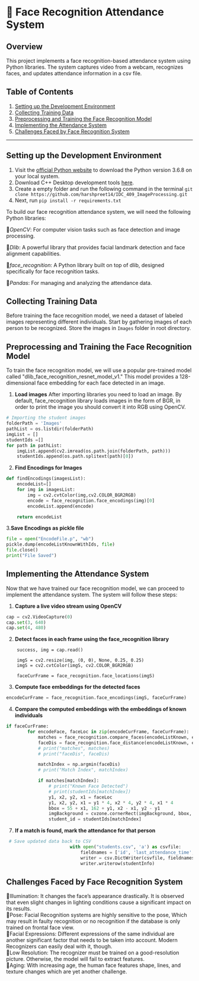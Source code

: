 # 📌 Face Recognition Attendance System 

## Overview

This project implements a face recognition-based attendance system using Python libraries. The system captures video from a webcam, recognizes faces, and updates attendance information in a csv file. 
## Table of Contents
1. [Setting up the Development Environment](#setting-up-the-development-environment)
2. [Collecting Training Data](#collecting-training-data)
3. [Preprocessing and Training the Face Recognition Model](#preprocessing-and-training-the-face-recognition-model)
4. [Implementing the Attendance System](#implementing-the-attendance-system)
5. [Challenges Faced by Face Recognition System](#challenges-faced-by-face-recognition-system)

---

## Setting up the Development Environment
<a name="setting-up-the-development-environment"></a>

1. Visit the [official Python website](https://www.python.org/downloads/release) to download the Python version 3.6.8 on your local system.
2. Download C++ Desktop development tools [here](https://code.visualstudio.com/docs/languages/cpp).
3. Create a empty folder and run the following command in the terminal
   ```git clone https://github.com/harshpreet14/IDC_409_ImageProcessing.git```
5. Next, run ```pip install -r requirements.txt```

   
To build our face recognition attendance system, we will need the following Python libraries:<br>

📍*OpenCV*: For computer vision tasks such as face detection and image processing.<br>

📍*Dlib*: A powerful library that provides facial landmark detection and face alignment capabilities.<br>

📍*face_recognition*: A Python library built on top of dlib, designed specifically for face recognition tasks.<br>

📍*Pandas*: For managing and analyzing the attendance data.


## Collecting Training Data
<a name="collecting-training-data"></a>

Before training the face recognition model, we need a dataset of labeled images representing different individuals. Start by gathering images of each person to be recognized. 
Store the images in ```Images``` folder in root directory.

## Preprocessing and Training the Face Recognition Model
<a name="preprocessing-and-training-the-face-recognition-model"></a>

To train the face recognition model, we will use a popular pre-trained model called "dlib_face_recognition_resnet_model_v1." This model provides a 128-dimensional face embedding for each face detected in an image.

1. **Load images**
After importing libraries you need to load an image. By default, face_recognition library loads images in the form of BGR, in order to print the image you should convert it into RGB using OpenCV.
```python
# Importing the student images
folderPath = 'Images'
pathList = os.listdir(folderPath)
imgList = []
studentIds =[]
for path in pathList:
    imgList.append(cv2.imread(os.path.join(folderPath, path)))
    studentIds.append(os.path.splitext(path)[0])
```

2. **Find Encodings for Images**
```python
def findEncodings(imagesList):
    encodeList=[]
    for img in imagesList:
        img = cv2.cvtColor(img,cv2.COLOR_BGR2RGB)
        encode = face_recognition.face_encodings(img)[0]
        encodeList.append(encode)

    return encodeList
```
3.**Save Encodings as pickle file**
```python
file = open("EncodeFile.p", "wb")
pickle.dump(encodeListKnownWithIds, file)
file.close()
print("File Saved")
```

## Implementing the Attendance System
<a name="implementing-the-attendance-system"></a>

Now that we have trained our face recognition model, we can proceed to implement the attendance system. The system will follow these steps: 
1. **Capture a live video stream using OpenCV**
```python
cap = cv2.VideoCapture(0)
cap.set(3, 640)
cap.set(4, 480)
```

2. **Detect faces in each frame using the face_recognition library**
```while True:
    success, img = cap.read()

    imgS = cv2.resize(img, (0, 0), None, 0.25, 0.25)
    imgS = cv2.cvtColor(imgS, cv2.COLOR_BGR2RGB)

    faceCurFrame = face_recognition.face_locations(imgS)
```
3. **Compute face embeddings for the detected faces**
```python
encodeCurFrame = face_recognition.face_encodings(imgS, faceCurFrame)
```
4. **Compare the computed embeddings with the embeddings of known individuals**
```python
if faceCurFrame:
        for encodeFace, faceLoc in zip(encodeCurFrame, faceCurFrame):
            matches = face_recognition.compare_faces(encodeListKnown, encodeFace)
            faceDis = face_recognition.face_distance(encodeListKnown, encodeFace)
            # print("matches", matches)
            # print("faceDis", faceDis)

            matchIndex = np.argmin(faceDis)
            # print("Match Index", matchIndex)

            if matches[matchIndex]:
                # print("Known Face Detected")
                # print(studentIds[matchIndex])
                y1, x2, y2, x1 = faceLoc
                y1, x2, y2, x1 = y1 * 4, x2 * 4, y2 * 4, x1 * 4
                bbox = 55 + x1, 162 + y1, x2 - x1, y2 - y1
                imgBackground = cvzone.cornerRect(imgBackground, bbox, rt=0)
                student_id = studentIds[matchIndex]
```

7. **If a match is found, mark the attendance for that person**
```python
 # Save updated data back to CSV
                        with open("students.csv", 'a') as csvfile:
                            fieldnames = ['id', 'last_attendance_time', 'total_attendance']
                            writer = csv.DictWriter(csvfile, fieldnames=fieldnames)
                            writer.writerow(studentInfo)
```

## Challenges Faced by Face Recognition System
<a name="challenges-faced-by-face-recognition-system"></a>

📍Illumination: It changes the face’s appearance drastically. It is observed that even slight changes in lighting conditions cause a significant impact on its results.<br>
📍Pose: Facial Recognition systems are highly sensitive to the pose, Which may result in faulty recognition or no recognition if the database is only trained on frontal face view.<br>
📍Facial Expressions: Different expressions of the same individual are another significant factor that needs to be taken into account. Modern Recognizers can easily deal with it, though.<br>
📍Low Resolution: The recognizer must be trained on a good-resolution picture. Otherwise, the model will fail to extract features.<br>
📍Aging: With increasing age, the human face features shape, lines, and texture changes which are yet another challenge.

